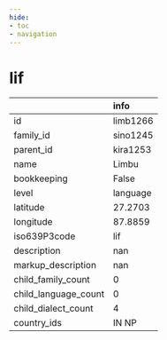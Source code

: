 ```yaml
---
hide:
- toc
- navigation
---
```

# lif
|                      | info     |
|:---------------------|:---------|
| id                   | limb1266 |
| family_id            | sino1245 |
| parent_id            | kira1253 |
| name                 | Limbu    |
| bookkeeping          | False    |
| level                | language |
| latitude             | 27.2703  |
| longitude            | 87.8859  |
| iso639P3code         | lif      |
| description          | nan      |
| markup_description   | nan      |
| child_family_count   | 0        |
| child_language_count | 0        |
| child_dialect_count  | 4        |
| country_ids          | IN NP    |